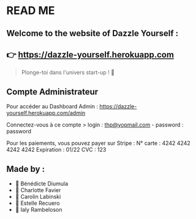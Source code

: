 #  READ ME #

 ## Welcome to the website of Dazzle Yourself : ##
 ## :point_right: https://dazzle-yourself.herokuapp.com ##

   > Plonge-toi dans l'univers start-up ! :rocket:

 ## Compte Administrateur

Pour accéder au Dashboard Admin : https://dazzle-yourself.herokuapp.com/admin

Connectez-vous à ce compte > login : thp@yopmail.com - password : password

Pour les paiements, vous pouvez payer sur Stripe : N° carte : 4242 4242 4242 4242 Expiration : 01/22 CVC : 123

   ## Made by : ##

   * :woman: Bénédicte Diumula
   * :woman: Charlotte Favier
   * :woman: Carolin Labinski
   * :woman: Estelle Recuero
   * :woman: Ialy Rambeloson
